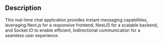 ## Description

This real-time chat application provides instant messaging capabilities, leveraging Next.js for a responsive frontend, NestJS for a scalable backend, and Socket.IO to enable efficient, bidirectional communication for a seamless user experience.
